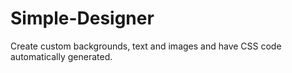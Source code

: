 # Simple-Designer
Create custom backgrounds, text and images and have CSS code automatically generated.
